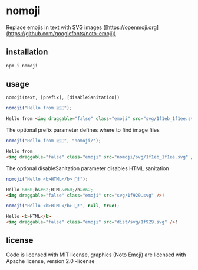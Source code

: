 # nomoji

Replace emojis in text with SVG images ([https://openmoji.org](https://github.com/googlefonts/noto-emoji))

## installation

```bash
npm i nomoji
```

## usage

`nomoji(text, [prefix], [disableSanitation])`

```js
nomoji("Hello from 🇫🇮");
```

```html
Hello from <img draggable="false" class="emoji" src="svg/1f1eb_1f1ee.svg" />
```

The optional prefix parameter defines where to find image files

```js
nomoji("Hello from 🇫🇮", "nomoji/");
```

```html
Hello from
<img draggable="false" class="emoji" src="nomoji/svg/1f1eb_1f1ee.svg" />
```

The optional disableSanitation parameter disables HTML sanitation

```js
nomoji("Hello <b>HTML</b> 🤩!");
```

```html
Hello &#60;b&#62;HTML&#60;/b&#62;
<img draggable="false" class="emoji" src="svg/1f929.svg" />!
```

```js
nomoji("Hello <b>HTML</b> 🤩!", null, true);
```

```html
Hello <b>HTML</b>
<img draggable="false" class="emoji" src="dist/svg/1f929.svg" />!
```

## license

Code is licensed with MIT license, graphics (Noto Emoji) are licensed with Apache license, version 2.0 -license
